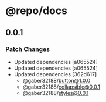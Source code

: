 # @repo/docs

## 0.0.1

### Patch Changes

- Updated dependencies [a065524]
- Updated dependencies [a065524]
- Updated dependencies [362d617]
  - @gaber32188/button@1.0.0
  - @gaber32188/collapsible@0.0.1
  - @gaber32188/styles@0.0.1
